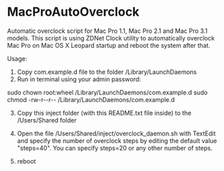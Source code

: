 # MacProAutoOverclock
Automatic overclock script for Mac Pro 1.1, Mac Pro 2.1 and Mac Pro 3.1 models. This script is using ZDNet Clock utility to automatically overclock Mac Pro on Mac OS X Leopard startup and reboot the system after that.

Usage:

1. Copy com.example.d file to the folder /Library/LaunchDaemons
2. Run in terminal using your admin password:

sudo chown root:wheel /Library/LaunchDaemons/com.example.d
sudo chmod -rw-r--r-- /Library/LaunchDaemons/com.example.d

3. Copy this inject folder (with this README.txt file inside) to the /Users/Shared folder
4. Open the file /Users/Shared/inject/overclock_daemon.sh with TextEdit and specify the number of overclock steps by editing the default value "steps=40". You can specify steps=20 or any other number of steps.

5. reboot
